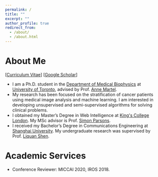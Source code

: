 ```yaml
---
permalink: /
title: ""
excerpt: ""
author_profile: true
redirect_from: 
  - /about/
  - /about.html
---
```


<!--
<p align="center">
  <img src="https://lantaoyu.github.io/files/jianan_img.jpg?raw=true" alt="Photo" style="width: 450px;"/> 
</p>
-->

# About Me
[[Curriculum Vitae](http://chenjn2010.github.io/files/jiananchen_cv.pdf)] [[Google Scholar](https://scholar.google.ca/citations?user=B9tp488AAAAJ&hl=en)]
* I am a Ph.D. student in the [Department of Medical Biophysics](https://medbio.utoronto.ca/medical-biophysics) at [University of Toronto](https://www.utoronto.ca/), advised by Prof. [Anne Martel](https://medbio.utoronto.ca/faculty/martel). 
* My research has been focused on the stratification of cancer patients using medical image analysis and machine learning. I am interested in developing unsupervised and semi-supervised algorithms for solving clinical problems.
* I obtained my Master’s Degree in Web Intelligence at [King's College London](https://www.kcl.ac.uk/). My MSc advisor is Prof. [Simon Parsons](https://nms.kcl.ac.uk/simon.parsons/).
* I received my Bachelor’s Degree in Communications Engineering at [Shanghai University](http://en.shu.edu.cn/). My undergraduate research was supervised by Prof. [Liquan Shen](https://scholar.google.com/citations?user=EUEEtlYAAAAJ&hl=en).


# Academic Services
* Conference Reviewer: MICCAI 2020, IROS 2018.
